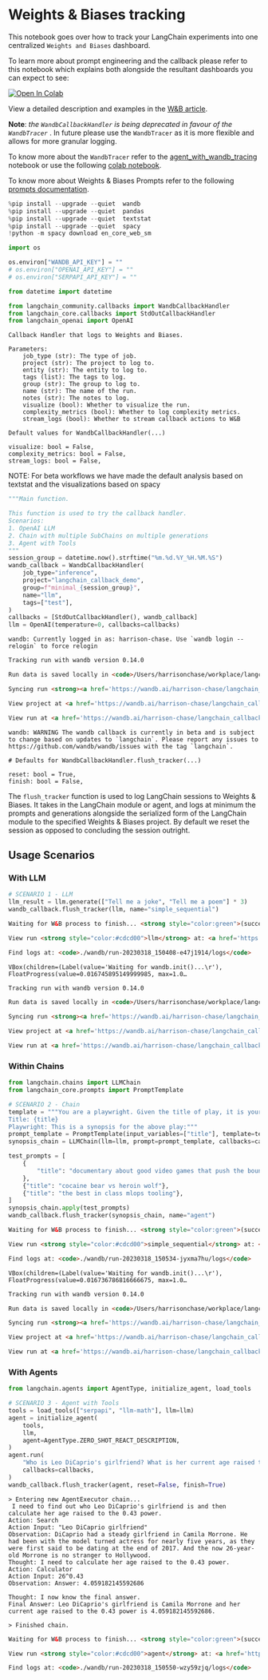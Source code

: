 # Weights & Biases tracking

This notebook goes over how to track your LangChain experiments into one centralized `Weights and Biases` dashboard. 

To learn more about prompt engineering and the callback please refer to this notebook which explains both alongside the resultant dashboards you can expect to see:

<a href="https://colab.research.google.com/drive/1DXH4beT4HFaRKy_Vm4PoxhXVDRf7Ym8L?usp=sharing" target="_parent"><img src="https://colab.research.google.com/assets/colab-badge.svg" alt="Open In Colab"/></a>


View a detailed description and examples in the [W&B article](https://wandb.ai/a-sh0ts/langchain_callback_demo/reports/Prompt-Engineering-LLMs-with-LangChain-and-W-B--VmlldzozNjk1NTUw#👋-how-to-build-a-callback-in-langchain-for-better-prompt-engineering
). 


**Note**: _the `WandbCallbackHandler` is being deprecated in favour of the `WandbTracer`_ . In future please use the `WandbTracer` as it is more flexible and allows for more granular logging. 

To know more about the `WandbTracer` refer to the [agent_with_wandb_tracing](/oss/integrations/providers/wandb_tracing) notebook or use the following [colab notebook](http://wandb.me/prompts-quickstart). 

To know more about Weights & Biases Prompts refer to the following [prompts documentation](https://docs.wandb.ai/guides/prompts).


```python
%pip install --upgrade --quiet  wandb
%pip install --upgrade --quiet  pandas
%pip install --upgrade --quiet  textstat
%pip install --upgrade --quiet  spacy
!python -m spacy download en_core_web_sm
```


```python
import os

os.environ["WANDB_API_KEY"] = ""
# os.environ["OPENAI_API_KEY"] = ""
# os.environ["SERPAPI_API_KEY"] = ""
```


```python
from datetime import datetime

from langchain_community.callbacks import WandbCallbackHandler
from langchain_core.callbacks import StdOutCallbackHandler
from langchain_openai import OpenAI
```

```
Callback Handler that logs to Weights and Biases.

Parameters:
    job_type (str): The type of job.
    project (str): The project to log to.
    entity (str): The entity to log to.
    tags (list): The tags to log.
    group (str): The group to log to.
    name (str): The name of the run.
    notes (str): The notes to log.
    visualize (bool): Whether to visualize the run.
    complexity_metrics (bool): Whether to log complexity metrics.
    stream_logs (bool): Whether to stream callback actions to W&B
```

```
Default values for WandbCallbackHandler(...)

visualize: bool = False,
complexity_metrics: bool = False,
stream_logs: bool = False,
```


NOTE: For beta workflows we have made the default analysis based on textstat and the visualizations based on spacy


```python
"""Main function.

This function is used to try the callback handler.
Scenarios:
1. OpenAI LLM
2. Chain with multiple SubChains on multiple generations
3. Agent with Tools
"""
session_group = datetime.now().strftime("%m.%d.%Y_%H.%M.%S")
wandb_callback = WandbCallbackHandler(
    job_type="inference",
    project="langchain_callback_demo",
    group=f"minimal_{session_group}",
    name="llm",
    tags=["test"],
)
callbacks = [StdOutCallbackHandler(), wandb_callback]
llm = OpenAI(temperature=0, callbacks=callbacks)
```
```output
wandb: Currently logged in as: harrison-chase. Use `wandb login --relogin` to force relogin
```
```html
Tracking run with wandb version 0.14.0 
```

```html
Run data is saved locally in <code>/Users/harrisonchase/workplace/langchain/docs/ecosystem/wandb/run-20230318_150408-e47j1914</code> 
```

```html
Syncing run <strong><a href='https://wandb.ai/harrison-chase/langchain_callback_demo/runs/e47j1914' target="_blank">llm</a></strong> to <a href='https://wandb.ai/harrison-chase/langchain_callback_demo' target="_blank">Weights & Biases</a> (<a href='https://wandb.me/run' target="_blank">docs</a>)<br/> 
```

```html
View project at <a href='https://wandb.ai/harrison-chase/langchain_callback_demo' target="_blank">https://wandb.ai/harrison-chase/langchain_callback_demo</a> 
```

```html
View run at <a href='https://wandb.ai/harrison-chase/langchain_callback_demo/runs/e47j1914' target="_blank">https://wandb.ai/harrison-chase/langchain_callback_demo/runs/e47j1914</a> 
```
```output
wandb: WARNING The wandb callback is currently in beta and is subject to change based on updates to `langchain`. Please report any issues to https://github.com/wandb/wandb/issues with the tag `langchain`.
```


```
# Defaults for WandbCallbackHandler.flush_tracker(...)

reset: bool = True,
finish: bool = False,
```



The `flush_tracker` function is used to log LangChain sessions to Weights & Biases. It takes in the LangChain module or agent, and logs at minimum the prompts and generations alongside the serialized form of the LangChain module to the specified Weights & Biases project. By default we reset the session as opposed to concluding the session outright.

## Usage Scenarios

### With LLM


```python
# SCENARIO 1 - LLM
llm_result = llm.generate(["Tell me a joke", "Tell me a poem"] * 3)
wandb_callback.flush_tracker(llm, name="simple_sequential")
```

```html
Waiting for W&B process to finish... <strong style="color:green">(success).</strong> 
```

```html
View run <strong style="color:#cdcd00">llm</strong> at: <a href='https://wandb.ai/harrison-chase/langchain_callback_demo/runs/e47j1914' target="_blank">https://wandb.ai/harrison-chase/langchain_callback_demo/runs/e47j1914</a><br/>Synced 5 W&B file(s), 2 media file(s), 5 artifact file(s) and 0 other file(s) 
```

```html
Find logs at: <code>./wandb/run-20230318_150408-e47j1914/logs</code> 
```

```output
VBox(children=(Label(value='Waiting for wandb.init()...\r'), FloatProgress(value=0.016745895149999985, max=1.0…
```

```html
Tracking run with wandb version 0.14.0 
```

```html
Run data is saved locally in <code>/Users/harrisonchase/workplace/langchain/docs/ecosystem/wandb/run-20230318_150534-jyxma7hu</code> 
```

```html
Syncing run <strong><a href='https://wandb.ai/harrison-chase/langchain_callback_demo/runs/jyxma7hu' target="_blank">simple_sequential</a></strong> to <a href='https://wandb.ai/harrison-chase/langchain_callback_demo' target="_blank">Weights & Biases</a> (<a href='https://wandb.me/run' target="_blank">docs</a>)<br/> 
```

```html
View project at <a href='https://wandb.ai/harrison-chase/langchain_callback_demo' target="_blank">https://wandb.ai/harrison-chase/langchain_callback_demo</a> 
```

```html
View run at <a href='https://wandb.ai/harrison-chase/langchain_callback_demo/runs/jyxma7hu' target="_blank">https://wandb.ai/harrison-chase/langchain_callback_demo/runs/jyxma7hu</a> 
```

### Within Chains


```python
from langchain.chains import LLMChain
from langchain_core.prompts import PromptTemplate
```


```python
# SCENARIO 2 - Chain
template = """You are a playwright. Given the title of play, it is your job to write a synopsis for that title.
Title: {title}
Playwright: This is a synopsis for the above play:"""
prompt_template = PromptTemplate(input_variables=["title"], template=template)
synopsis_chain = LLMChain(llm=llm, prompt=prompt_template, callbacks=callbacks)

test_prompts = [
    {
        "title": "documentary about good video games that push the boundary of game design"
    },
    {"title": "cocaine bear vs heroin wolf"},
    {"title": "the best in class mlops tooling"},
]
synopsis_chain.apply(test_prompts)
wandb_callback.flush_tracker(synopsis_chain, name="agent")
```

```html
Waiting for W&B process to finish... <strong style="color:green">(success).</strong> 
```

```html
View run <strong style="color:#cdcd00">simple_sequential</strong> at: <a href='https://wandb.ai/harrison-chase/langchain_callback_demo/runs/jyxma7hu' target="_blank">https://wandb.ai/harrison-chase/langchain_callback_demo/runs/jyxma7hu</a><br/>Synced 4 W&B file(s), 2 media file(s), 6 artifact file(s) and 0 other file(s) 
```

```html
Find logs at: <code>./wandb/run-20230318_150534-jyxma7hu/logs</code> 
```

```output
VBox(children=(Label(value='Waiting for wandb.init()...\r'), FloatProgress(value=0.016736786816666675, max=1.0…
```

```html
Tracking run with wandb version 0.14.0 
```

```html
Run data is saved locally in <code>/Users/harrisonchase/workplace/langchain/docs/ecosystem/wandb/run-20230318_150550-wzy59zjq</code> 
```

```html
Syncing run <strong><a href='https://wandb.ai/harrison-chase/langchain_callback_demo/runs/wzy59zjq' target="_blank">agent</a></strong> to <a href='https://wandb.ai/harrison-chase/langchain_callback_demo' target="_blank">Weights & Biases</a> (<a href='https://wandb.me/run' target="_blank">docs</a>)<br/> 
```

```html
View project at <a href='https://wandb.ai/harrison-chase/langchain_callback_demo' target="_blank">https://wandb.ai/harrison-chase/langchain_callback_demo</a> 
```

```html
View run at <a href='https://wandb.ai/harrison-chase/langchain_callback_demo/runs/wzy59zjq' target="_blank">https://wandb.ai/harrison-chase/langchain_callback_demo/runs/wzy59zjq</a> 
```

### With Agents


```python
from langchain.agents import AgentType, initialize_agent, load_tools
```


```python
# SCENARIO 3 - Agent with Tools
tools = load_tools(["serpapi", "llm-math"], llm=llm)
agent = initialize_agent(
    tools,
    llm,
    agent=AgentType.ZERO_SHOT_REACT_DESCRIPTION,
)
agent.run(
    "Who is Leo DiCaprio's girlfriend? What is her current age raised to the 0.43 power?",
    callbacks=callbacks,
)
wandb_callback.flush_tracker(agent, reset=False, finish=True)
```
```output
> Entering new AgentExecutor chain...
 I need to find out who Leo DiCaprio's girlfriend is and then calculate her age raised to the 0.43 power.
Action: Search
Action Input: "Leo DiCaprio girlfriend"
Observation: DiCaprio had a steady girlfriend in Camila Morrone. He had been with the model turned actress for nearly five years, as they were first said to be dating at the end of 2017. And the now 26-year-old Morrone is no stranger to Hollywood.
Thought: I need to calculate her age raised to the 0.43 power.
Action: Calculator
Action Input: 26^0.43
Observation: Answer: 4.059182145592686

Thought: I now know the final answer.
Final Answer: Leo DiCaprio's girlfriend is Camila Morrone and her current age raised to the 0.43 power is 4.059182145592686.

> Finished chain.
```
```html
Waiting for W&B process to finish... <strong style="color:green">(success).</strong> 
```

```html
View run <strong style="color:#cdcd00">agent</strong> at: <a href='https://wandb.ai/harrison-chase/langchain_callback_demo/runs/wzy59zjq' target="_blank">https://wandb.ai/harrison-chase/langchain_callback_demo/runs/wzy59zjq</a><br/>Synced 5 W&B file(s), 2 media file(s), 7 artifact file(s) and 0 other file(s) 
```

```html
Find logs at: <code>./wandb/run-20230318_150550-wzy59zjq/logs</code> 
```


```python

```
